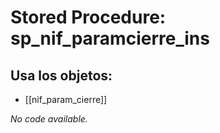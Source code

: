 # Stored Procedure: sp_nif_paramcierre_ins

## Usa los objetos:
- [[nif_param_cierre]]

*No code available.*
